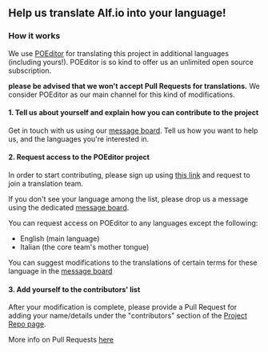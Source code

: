 ## Help us translate Alf.io into your language!

### How it works

We use [POEditor](https://poeditor.com/join/project/ttBYTmPYdr) for translating this project in additional languages (including yours!). 
POEditor is so kind to offer us an unlimited open source subscription.

**please be advised that we won't accept Pull Requests for translations.** We consider POEditor as our main channel for this kind of modifications.

#### 1. Tell us about yourself and explain how you can contribute to the project

Get in touch with us using our [message board](https://github.com/alfio-event/alf.io/discussions?discussions_q=category%3Atranslations). Tell us how you want to help us, and the languages you're interested in.

#### 2. Request access to the POEditor project

In order to start contributing, please sign up using [this link](https://poeditor.com/join/project/ttBYTmPYdr) and request to join a translation team. 

If you don't see your language among the list, please drop us a message using the dedicated [message board](https://github.com/alfio-event/alf.io/discussions?discussions_q=category%3Atranslations).

You can request access on POEditor to any languages except the following:

- English (main language)
- Italian (the core team's mother tongue)

You can suggest modifications to the translations of certain terms for these language in the [message board](https://github.com/alfio-event/alf.io/discussions?discussions_q=category%3Atranslations)

#### 3. Add yourself to the contributors' list

After your modification is complete, please provide a Pull Request for adding your name/details under the "contributors" section of the [Project Repo page](https://github.com/alfio-event/alf.io/blob/master/README.md).

More info on Pull Requests [here](https://docs.github.com/en/free-pro-team@latest/github/collaborating-with-issues-and-pull-requests/about-pull-requests)
